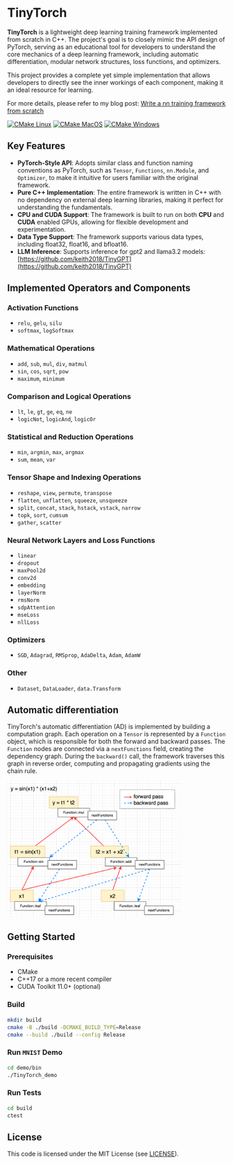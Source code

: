 # TinyTorch

**TinyTorch** is a lightweight deep learning training framework implemented from scratch in C++. The project's goal is to closely mimic the API design of PyTorch, serving as an educational tool for developers to understand the core mechanics of a deep learning framework, including automatic differentiation, modular network structures, loss functions, and optimizers.

This project provides a complete yet simple implementation that allows developers to directly see the inner workings of each component, making it an ideal resource for learning.

For more details, please refer to my blog post: [Write a nn training framework from scratch](https://robot9.me/write-nn-framework-from-scratch-tinytorch/)

[![CMake Linux](https://github.com/keith2018/TinyTorch/actions/workflows/cmake_linux.yml/badge.svg)](https://github.com/keith2018/TinyTorch/actions/workflows/cmake_linux.yml)
[![CMake MacOS](https://github.com/keith2018/TinyTorch/actions/workflows/cmake_macos.yml/badge.svg)](https://github.com/keith2018/TinyTorch/actions/workflows/cmake_macos.yml)
[![CMake Windows](https://github.com/keith2018/TinyTorch/actions/workflows/cmake_windows.yml/badge.svg)](https://github.com/keith2018/TinyTorch/actions/workflows/cmake_windows.yml)

## Key Features

* **PyTorch-Style API**: Adopts similar class and function naming conventions as PyTorch, such as `Tensor`, `Functions`, `nn.Module`, and `Optimizer`, to make it intuitive for users familiar with the original framework.
* **Pure C++ Implementation**: The entire framework is written in C++ with no dependency on external deep learning libraries, making it perfect for understanding the fundamentals.
* **CPU and CUDA Support**: The framework is built to run on both **CPU** and **CUDA** enabled GPUs, allowing for flexible development and experimentation.
* **Data Type Support**: The framework supports various data types, including float32, float16, and bfloat16.
* **LLM Inference**: Supports inference for gpt2 and llama3.2 models: [https://github.com/keith2018/TinyGPT](https://github.com/keith2018/TinyGPT)

## Implemented Operators and Components

### Activation Functions
* `relu`, `gelu`, `silu`
* `softmax`, `logSoftmax`

### Mathematical Operations
* `add`, `sub`, `mul`, `div`, `matmul`
* `sin`, `cos`, `sqrt`, `pow`
* `maximum`, `minimum`

### Comparison and Logical Operations
* `lt`, `le`, `gt`, `ge`, `eq`, `ne`
* `logicNot`, `logicAnd`, `logicOr`

### Statistical and Reduction Operations
* `min`, `argmin`, `max`, `argmax`
* `sum`, `mean`, `var`

### Tensor Shape and Indexing Operations
* `reshape`, `view`, `permute`, `transpose`
* `flatten`, `unflatten`, `squeeze`, `unsqueeze`
* `split`, `concat`, `stack`, `hstack`, `vstack`, `narrow`
* `topk`, `sort`, `cumsum`
* `gather`, `scatter`

### Neural Network Layers and Loss Functions
* `linear`
* `dropout`
* `maxPool2d`
* `conv2d`
* `embedding`
* `layerNorm`
* `rmsNorm`
* `sdpAttention`
* `mseLoss`
* `nllLoss`

### Optimizers
* `SGD`, `Adagrad`, `RMSprop`, `AdaDelta`, `Adam`, `AdamW`

### Other
* `Dataset`, `DataLoader`, `data.Transform`

## Automatic differentiation

TinyTorch's automatic differentiation (AD) is implemented by building a computation graph. Each operation on a `Tensor` is represented by a `Function` object, which is responsible for both the forward and backward passes. The `Function` nodes are connected via a `nextFunctions` field, creating the dependency graph. During the `backward()` call, the framework traverses this graph in reverse order, computing and propagating gradients using the chain rule.

<img src=doc/AD.png width="400">

## Getting Started

### Prerequisites
* CMake
* C++17 or a more recent compiler
* CUDA Toolkit 11.0+ (optional)

### Build
```bash
mkdir build
cmake -B ./build -DCMAKE_BUILD_TYPE=Release
cmake --build ./build --config Release
```

### Run `MNIST` Demo
```bash
cd demo/bin
./TinyTorch_demo
```

### Run Tests
```bash
cd build
ctest
```

## License
This code is licensed under the MIT License (see [LICENSE](LICENSE)).

